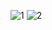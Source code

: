 ![1](https://github.com/user-attachments/assets/6a119071-4710-43a6-8801-f9576565d7dc)
![2](https://github.com/user-attachments/assets/f7961052-7eb5-4b00-b52b-2e7a402a825a)

